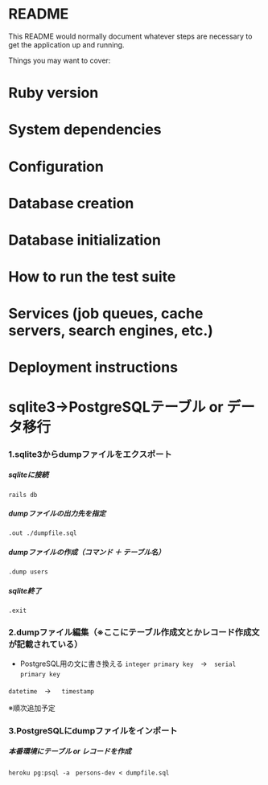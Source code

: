 # README

This README would normally document whatever steps are necessary to get the
application up and running.

Things you may want to cover:

# Ruby version

# System dependencies

# Configuration

# Database creation

# Database initialization

# How to run the test suite

# Services (job queues, cache servers, search engines, etc.)

# Deployment instructions

# sqlite3→PostgreSQLテーブル or データ移行
### 1.sqlite3からdumpファイルをエクスポート
  ##### sqliteに接続
  `
  rails db
  `
  ##### dumpファイルの出力先を指定
  `
  .out ./dumpfile.sql
  `
  ##### dumpファイルの作成（コマンド ＋ テーブル名）
  `
  .dump users
  `
  ##### sqlite終了
  `
  .exit
  `
### 2.dumpファイル編集（※ここにテーブル作成文とかレコード作成文が記載されている）
  - PostgreSQL用の文に書き換える
  ` integer primary key `　→　` serial primary key `　

  ` datetime `　→　` timestamp`

  ※順次追加予定
### 3.PostgreSQLにdumpファイルをインポート
  ##### 本番環境にテーブル or レコードを作成　
  `
  heroku pg:psql -a　persons-dev < dumpfile.sql
  `